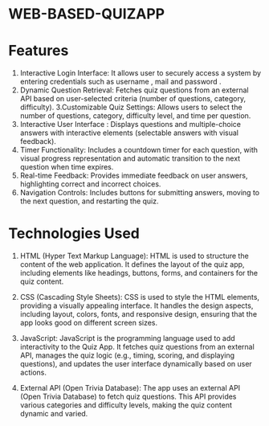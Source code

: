 # WEB-BASED-QUIZAPP

# Features
 1. Interactive Login Interface: It allows user to securely access a system by entering credentials such as username , mail and password .
 2. Dynamic Question Retrieval: Fetches quiz questions from an external API based on user-selected criteria (number of questions, category, difficulty).
 3.Customizable Quiz Settings:  Allows users to select the number of questions, category, difficulty level, and time per question.
 4. Interactive User Interface : Displays questions and multiple-choice answers with interactive elements (selectable answers with visual feedback).
 5. Timer Functionality: Includes a countdown timer for each question, with visual progress representation and automatic transition to the next question when time expires.
 6. Real-time Feedback: Provides immediate feedback on user answers, highlighting correct and incorrect choices.
 7. Navigation Controls: Includes buttons for submitting answers, moving to the next question, and restarting the quiz.

# Technologies Used
  1. HTML (Hyper Text Markup Language):
     HTML is used to structure the content of the web application. It defines the layout of the quiz  app, including elements like headings, buttons, forms, and containers for the quiz content.
 
   2. CSS (Cascading Style Sheets):
      CSS is used to style the HTML elements, providing a visually appealing interface. It handles the design aspects, including layout, colors, fonts, and responsive design, ensuring that the app looks good on different screen sizes.
 
   3. JavaScript:
     JavaScript is the programming language used to add interactivity to the Quiz App. It fetches quiz questions from an external API, manages the quiz logic (e.g., timing, scoring, and displaying questions), and updates the user interface dynamically based on user actions.
 
   4. External API (Open Trivia Database):
     The app uses an external API (Open Trivia Database) to fetch quiz questions. This API provides various categories and difficulty levels, making the quiz content dynamic and varied.
 
 